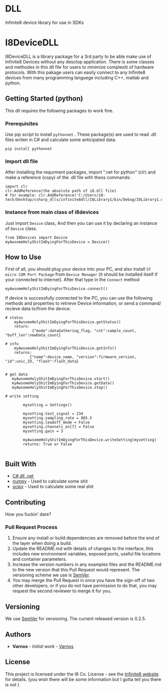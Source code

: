 # DLL

Infinite8 device library for use in SDKs

# I8DeviceDLL

I8DeviceDLL is a library package for a 3rd party to be able make use of Infinite8 Devices without any desctop application.
There is some classes and methodes in this dll file for users to minimize complexiti of hardware protocols.
With this pakage users can easily connect to any Infinite8 devices from many programming languege including C++, matlab and python.

## Getting Started (python)

This dll requires the following packages to work fine.

### Prerequisites

Use pip script to install `pythonnet` . These package(s) are used to read .dll files writen in C# and calculate some anticipated data.
```
pip install pythonnet
```

### Import dll file

After installing the requrment packages, import ".net for python" (clr) and make a reference (copy) of the .dll file with thess commands: 

```
import clr
clr.AddReference(the absolute path of i8.dll file)
# for example: clr.AddReference('C:/Users/i8-tech/Desktop/csharp_dlls/infinite8dll/I8Library1/bin/Debug/I8Library1.dll')
```
### Instance from main class of i8devices
Just import `Device` class, And then you can use it by declaring an instance of `Device` class.
```
from I8Devices import Device
myAwsomeHolyShitImDyingForThisDevice = Device()

```
## How to Use

First of all, you should plug your device into your PC, and also install `ST micro COM Port Package` from `Device Manager` (it should be installed itself if your connected to internet).
After that type in the `Connect` method   

```
myAwsomeHolyShitImDyingForThisDevice.connect()

```

If device is successfully connected to the PC, you can use the following methods and properties to retrieve Device information, or send a command/ recieve data to/from the device:

```
# status
    myAwsomeHolyShitImDyingForThisDevice.getStatus()
    return:
            {"mode":dataGathering_flag, "cnt":sample_count, "buff_len":newData_count}

# info
    myAwsomeHolyShitImDyingForThisDevice.getInfo()
    returns:
           {"name":device_name, "version":firmware_version, "id":unic_ID, "flash":flash_data}
    

# get data
   myAwsomeHolyShitImDyingForThisDevice.start()
   myAwsomeHolyShitImDyingForThisDevice.getData()
   myAwsomeHolyShitImDyingForThisDevice.stop()
  
# write setting

        mysetting = Settings()
        
        mysetting.test_signal = 234
        mysetting.sampling_rate = 885.5
        mysetting.leadoff_mode = False
        mysetting.channels_on[7] = False
        mysetting.gain = 3
        
        myAwsomeHolyShitImDyingForThisDevice.writeSetting(mysetting)
        returns: True or False
   
```

## Built With
* [C# dll .net](https://docs.microsoft.com/en-us/dotnet/api/system.io.ports.serialport.pinchanged?view=netframework-4.8)
* [numpy](https://pypi.org/project/numpy/) - Used to calculate some shit
* [scipy](https://pypi.org/project/scipy/) - Used to calculate some real shit

## Contributing

How you fuckin' dare?

### Pull Request Process

1. Ensure any install or build dependencies are removed before the end of the layer when doing a 
   build.
2. Update the README.md with details of changes to the interface, this includes new environment 
   variables, exposed ports, useful file locations and container parameters.
3. Increase the version numbers in any examples files and the README.md to the new version that this
   Pull Request would represent. The versioning scheme we use is [SemVer](http://semver.org/).
4. You may merge the Pull Request in once you have the sign-off of two other developers, or if you 
   do not have permission to do that, you may request the second reviewer to merge it for you.

## Versioning

We use [SemVer](http://semver.org/) for versioning. The current released version is 0.2.5.

## Authors

* **Varnos** - *Initial work* - [Varnos](http://51.75.64.148/reza)

## License

This project is licensed under the I8 Co. License - see the [Infinite8 website](https://infinite8.tech) for details. (you wish there will be some information but I gotta tell you there is not )